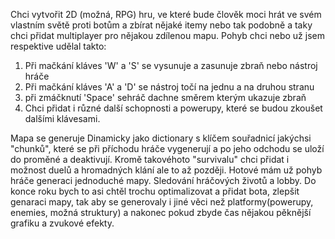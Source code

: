 Chci vytvořit 2D (možná, RPG) hru, ve které bude člověk moci hrát ve svém vlastním světě proti botům a zbírat nějaké itemy nebo tak podobně a taky chci přidat multiplayer pro nějakou zdílenou mapu.
Pohyb chci nebo už jsem respektive udělal takto:

1) Při mačkání kláves 'W' a 'S' se vysunuje a zasunuje zbraň nebo nástroj hráče
2) Při mačkání kláves 'A' a 'D' se nástroj točí na jednu a na druhou stranu
3) při zmáčknutí 'Space' sehráč dachne směrem kterým ukazuje zbraň
4) Chci přidat i různé další schopnosti a powerupy, které se budou zkoušet dalšími klávesami.

Mapa se generuje Dinamicky jako dictionary s klíčem souřadnicí jakýchsi "chunků", které se při příchodu hráče vygenerují a po jeho odchodu se uloží do proměné a deaktivují.
Kromě takovéhoto "survivalu" chci přidat i možnost duelů a hromadných klání ale to až později.
Hotové mám už pohyb hráče generaci jednoduché mapy. Sledování hráčových životů a lobby.
Do konce roku bych to asi chtěl trochu optimalizovat a přidat bota, zlepšit genaraci mapy, tak aby se generovaly i jiné věci než platformy(powerupy, enemies, možná struktury)
a nakonec pokud zbyde čas nějakou pěknější grafiku a zvukové efekty.
